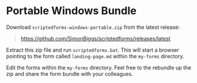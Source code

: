 # Portable Windows Bundle

Download `scriptedforms-windows-portable.zip` from the latest release:

> <https://github.com/SimonBiggs/scriptedforms/releases/latest>

Extract this zip file and run `scriptedforms.bat`. This will start a browser
pointing to the form called `landing-page.md` within the `my-forms` directory.

Edit the forms within the `my-forms` directory. Feel free to the rebundle up
the zip and share the form bundle with your colleagues.